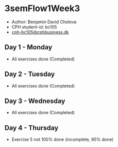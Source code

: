 # 3semFlow1Week3
- Author: Benjamin David Choleva
- CPH student-id: bc105
- cph-bc105@cphbusiness.dk





## Day 1  - Monday

* All exercises done (Completed)


## Day 2 - Tuesday 
* All exercises done (Completed)


## Day 3 - Wednesday
* All exercises done (Completed)

## Day 4 - Thursday

* Exercise 5 not 100% done (incomplete, 95% done)